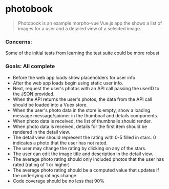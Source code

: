 # photobook

> Photobook is an example morpho-vue Vue.js app the shows a list of images for a user and a detailed view of a selected image.

### Concerns:

Some of the initial tests from learning the test suite could be more robust


### Goals: All complete
* Before the web app loads show placeholders for user info
* After the web app loads begin using static user info.
* Next, request the user's photos with an API call passing the userID to the JSON provided.
* When the API returns the user's photos, the data from the API call should be loaded into a Vuex store.
* When the user's photo data in the store is empty, show a loading message message/spinner in the thumbnail and details components.
* When photo data is received, the list of thumbnails should render.
* When photo data is received, details for the first item should be rendered in the detail view.
* The detail view should represent the rating with 0-5 filled in stars. 0 indicates a photo that the user has not rated.
* The user may change the rating by clicking on any of the stars.
* The user can edit the image title and description in the detail view.
* The average photo rating should only included photos that the user has rated (rating of 1 or higher)
* The average photo rating should be a computed value that updates if the underlying ratings change
* Code coverage should be no less that 90%